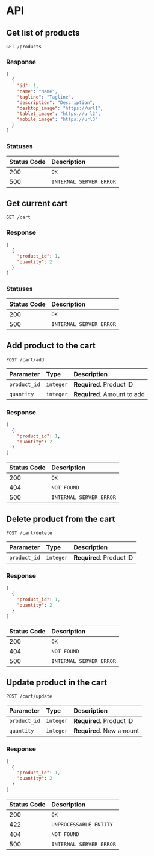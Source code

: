 # API

## Get list of products

```http
GET /products
```

### Response

```json
[
  {
    "id": 1,
    "name": "Name",
    "tagline": "Tagline",
    "description": "Description",
    "desktop_image": "https://url1",
    "tablet_image": "https://url2",
    "mobile_image": "https://url3"
  }
]
```

### Statuses

| Status Code | Description |
| :--- | :--- |
| 200 | `OK` |
| 500 | `INTERNAL SERVER ERROR` |

## Get current cart

```http
GET /cart
```
### Response

```json
[
  {
    "product_id": 1,
    "quantity": 2
  }
]
```

### Statuses

| Status Code | Description |
| :--- | :--- |
| 200 | `OK` |
| 500 | `INTERNAL SERVER ERROR` |

## Add product to the cart

```http
POST /cart/add
```

| Parameter | Type | Description |
| :--- | :--- | :--- |
| `product_id` | `integer` | **Required**. Product ID |
| `quantity` | `integer` | **Required**. Amount to add |

### Response

```json
[
  {
    "product_id": 1,
    "quantity": 2
  }
]
```

| Status Code | Description |
| :--- | :--- |
| 200 | `OK` |
| 404 | `NOT FOUND` |
| 500 | `INTERNAL SERVER ERROR` |


## Delete product from the cart

```http
POST /cart/delete
```

| Parameter | Type | Description |
| :--- | :--- | :--- |
| `product_id` | `integer` | **Required**. Product ID |

### Response

```json
[
  {
    "product_id": 1,
    "quantity": 2
  }
]
```

| Status Code | Description |
| :--- | :--- |
| 200 | `OK` |
| 404 | `NOT FOUND` |
| 500 | `INTERNAL SERVER ERROR` |

## Update product in the cart

```http
POST /cart/update
```

| Parameter | Type | Description |
| :--- | :--- | :--- |
| `product_id` | `integer` | **Required**. Product ID |
| `quantity` | `integer` | **Required**. New amount |

### Response

```json
[
  {
    "product_id": 1,
    "quantity": 2
  }
]
```

| Status Code | Description |
| :--- | :--- |
| 200 | `OK` |
| 422 | `UNPROCESSABLE ENTITY` |
| 404 | `NOT FOUND` |
| 500 | `INTERNAL SERVER ERROR` |